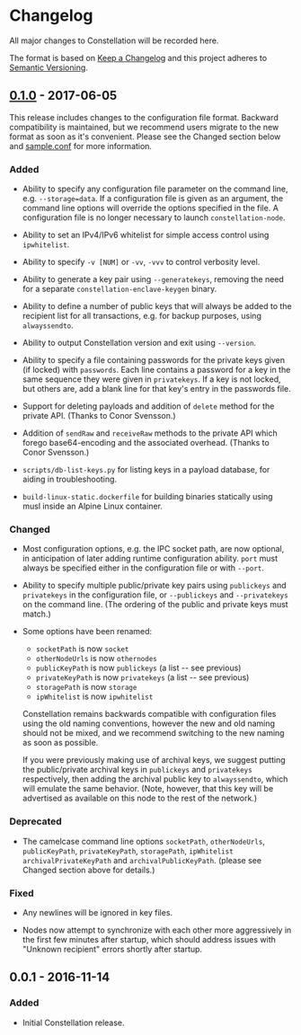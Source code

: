 # Changelog

All major changes to Constellation will be recorded here.

The format is based on [Keep a Changelog](http://keepachangelog.com/)
and this project adheres to [Semantic Versioning](http://semver.org/).

## [0.1.0] - 2017-06-05

This release includes changes to the configuration file
format. Backward compatibility is maintained, but we recommend users
migrate to the new format as soon as it's convenient. Please see
the Changed section below and [sample.conf] for more information.

### Added

- Ability to specify any configuration file parameter on the command
  line, e.g. `--storage=data`. If a configuration file is given as an
  argument, the command line options will override the options
  specified in the file. A configuration file is no longer necessary
  to launch `constellation-node`.

- Ability to set an IPv4/IPv6 whitelist for simple access control
  using `ipwhitelist`.

- Ability to specify `-v [NUM]` or `-vv`, `-vvv` to control verbosity
  level.

- Ability to generate a key pair using `--generatekeys`, removing the
  need for a separate `constellation-enclave-keygen` binary.

- Ability to define a number of public keys that will always be added
  to the recipient list for all transactions, e.g. for backup purposes,
  using `alwayssendto`.

- Ability to output Constellation version and exit using `--version`.

- Ability to specify a file containing passwords for the private keys
  given (if locked) with `passwords`. Each line contains a password
  for a key in the same sequence they were given in `privatekeys`. If
  a key is not locked, but others are, add a blank line for that key's
  entry in the passwords file.

- Support for deleting payloads and addition of `delete` method for
  the private API. (Thanks to Conor Svensson.)

- Addition of `sendRaw` and `receiveRaw` methods to the private API
  which forego base64-encoding and the associated overhead. (Thanks to
  Conor Svensson.)

- `scripts/db-list-keys.py` for listing keys in a payload database,
  for aiding in troubleshooting.

- `build-linux-static.dockerfile` for building binaries statically
  using musl inside an Alpine Linux container.

### Changed
- Most configuration options, e.g. the IPC socket path, are now
  optional, in anticipation of later adding runtime configuration
  ability. `port` must always be specified either in the configuration
  file or with `--port`.

- Ability to specify multiple public/private key pairs using
  `publickeys` and `privatekeys` in the configuration file, or
  `--publickeys` and `--privatekeys` on the command line. (The
  ordering of the public and private keys must match.)

- Some options have been renamed:
  - `socketPath` is now `socket`
  - `otherNodeUrls` is now `othernodes`
  - `publicKeyPath` is now `publickeys` (a list -- see previous)
  - `privateKeyPath` is now `privatekeys` (a list -- see previous)
  - `storagePath` is now `storage`
  - `ipWhitelist` is now `ipwhitelist`

  Constellation remains backwards compatible with configuration files
  using the old naming conventions, however the new and old naming
  should not be mixed, and we recommend switching to the new naming as
  soon as possible.

  If you were previously making use of archival keys, we suggest
  putting the public/private archival keys in `publickeys` and
  `privatekeys` respectively, then adding the archival public key to
  `alwayssendto`, which will emulate the same behavior. (Note,
  however, that this key will be advertised as available on this node
  to the rest of the network.)

### Deprecated
- The camelcase command line options `socketPath`, `otherNodeUrls`,
  `publicKeyPath`, `privateKeyPath`, `storagePath`, `ipWhitelist`
  `archivalPrivateKeyPath` and `archivalPublicKeyPath`.
  (please see Changed section above for details.)

### Fixed
- Any newlines will be ignored in key files.

- Nodes now attempt to synchronize with each other more aggressively
  in the first few minutes after startup, which should address issues
  with "Unknown recipient" errors shortly after startup.

## 0.0.1 - 2016-11-14
### Added
- Initial Constellation release.

[Unreleased]: https://github.com/jpmorganchase/constellation/compare/v0.1.0...HEAD
[0.1.0]: https://github.com/jpmorganchase/constellation/compare/v0.0.1...v0.1.0
[sample.conf]: https://github.com/jpmorganchase/constellation/sample.conf
